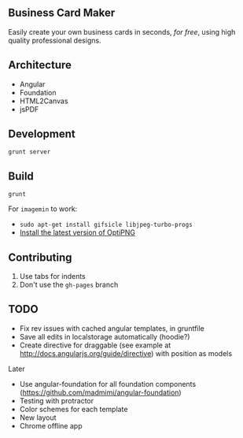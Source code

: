 Business Card Maker
-------------------

Easily create your own business cards in seconds, *for free*, using high quality professional designs.

## Architecture

* Angular
* Foundation
* HTML2Canvas
* jsPDF

## Development

	grunt server

## Build

	grunt
	

For `imagemin` to work:

* `sudo apt-get install gifsicle libjpeg-turbo-progs`
* [Install the latest version of OptiPNG](http://kb.imakewebsites.ca/2012/10/16/installing-optipng-0-7-3-on-ubuntu-12-04/)


## Contributing

1. Use tabs for indents
2. Don't use the `gh-pages` branch

## TODO

* Fix rev issues with cached angular templates, in gruntfile
* Save all edits in localstorage automatically (hoodie?)
* Create directive for draggable (see example at http://docs.angularjs.org/guide/directive) with position as models


Later

* Use angular-foundation for all foundation components (https://github.com/madmimi/angular-foundation)
* Testing with protractor
* Color schemes for each template
* New layout
* Chrome offline app

